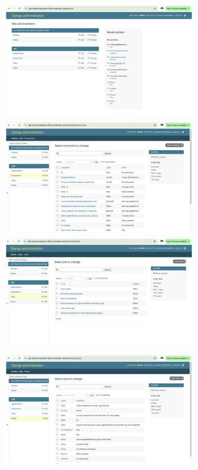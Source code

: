 
![alt text](image.png)

![alt text](image-1.png)

![alt text](image-2.png)

![alt text](image-3.png)